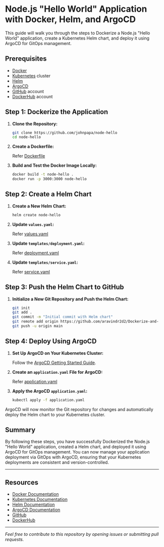 # Node.js "Hello World" Application with Docker, Helm, and ArgoCD

This guide will walk you through the steps to Dockerize a Node.js "Hello World" application, create a Kubernetes Helm chart, and deploy it using ArgoCD for GitOps management.

## Prerequisites

- [Docker](https://www.docker.com/)
- [Kubernetes](https://kubernetes.io/) cluster
- [Helm](https://helm.sh/)
- [ArgoCD](https://argoproj.github.io/argo-cd/)
- [GitHub](https://github.com/) account
- [DockerHub](https://hub.docker.com/) account

## Step 1: Dockerize the Application

1. **Clone the Repository:**

    ```sh
    git clone https://github.com/johnpapa/node-hello
    cd node-hello
    ```

2. **Create a Dockerfile:**

    Refer [Dockerfile](Dockerfile)

4. **Build and Test the Docker Image Locally:**

    ```sh
    docker build -t node-hello .
    docker run -p 3000:3000 node-hello
    ```

## Step 2: Create a Helm Chart

1. **Create a New Helm Chart:**

    ```sh
    helm create node-hello
    ```

2. **Update `values.yaml`:**

    Refer [values.yaml](values.yaml)

3. **Update `templates/deployment.yaml`:**

    Refer [deployment.yaml](deployment.yaml)

4. **Update `templates/service.yaml`:**

   Refer [service.yaml](service.yaml)
    
## Step 3: Push the Helm Chart to GitHub

1. **Initialize a New Git Repository and Push the Helm Chart:**

    ```sh
    git init
    git add .
    git commit -m "Initial commit with Helm chart"
    git remote add origin https://github.com/aravindr2d2/Dockerize-and-deploy-a-Node.js-Hello-World-application-on-Kubernetes.git
    git push -u origin main
    ```

## Step 4: Deploy Using ArgoCD

1. **Set Up ArgoCD on Your Kubernetes Cluster:**

    Follow the [ArgoCD Getting Started Guide](https://argo-cd.readthedocs.io/en/stable/getting_started/).

2. **Create an `application.yaml` File for ArgoCD:**

   Refer [application.yaml](application.yaml)

4. **Apply the ArgoCD `application.yaml`:**

    ```sh
    kubectl apply -f application.yaml
    ```

ArgoCD will now monitor the Git repository for changes and automatically deploy the Helm chart to your Kubernetes cluster.

## Summary

By following these steps, you have successfully Dockerized the Node.js "Hello World" application, created a Helm chart, and deployed it using ArgoCD for GitOps management. You can now manage your application deployment via GitOps with ArgoCD, ensuring that your Kubernetes deployments are consistent and version-controlled.

---

## Resources

- [Docker Documentation](https://docs.docker.com/)
- [Kubernetes Documentation](https://kubernetes.io/docs/home/)
- [Helm Documentation](https://helm.sh/docs/)
- [ArgoCD Documentation](https://argo-cd.readthedocs.io/en/stable/)
- [GitHub](https://github.com/)
- [DockerHub](https://hub.docker.com/)

---

*Feel free to contribute to this repository by opening issues or submitting pull requests.*
